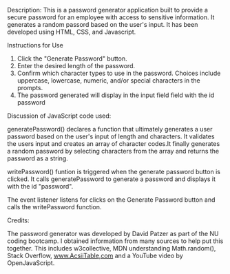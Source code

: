 Description:
This is a password generator application  built to provide a secure password for an employee with access to sensitive information. It generates a random passord based on the user's input. It has been developed using HTML, CSS, and Javascript.

Instructions for Use
1. Click the "Generate Password" button.
2. Enter the desired length of the password.
3. Confirm which character types to use in the password. Choices include uppercase, lowercase, numeric, and/or special characters in the prompts.
4. The password generated will display in the input field field with the id password

Discussion of JavaScript code used:

generatePassword() declares a function that ultimately generates a user password based on the user's input of length and characters. It validates the users input and creates an array of character codes.It finally generates a random password by selecting characters from the array and returns the password as a string.

writePassword() funtion is triggered when the generate password button is clicked. It calls generatePassword to generate a password and displays it with the id "password".

The event listener listens for clicks on the Generate Password button and calls the writePassword function.

Credits:

The password generator was developed by David Patzer as part of the NU coding bootcamp. I obtained information from many sources to help put this together. This includes w3collective, MDN understanding Math.random(), Stack Overflow, www.AcsiiTable,com and a YouTube video by OpenJavaScript.



